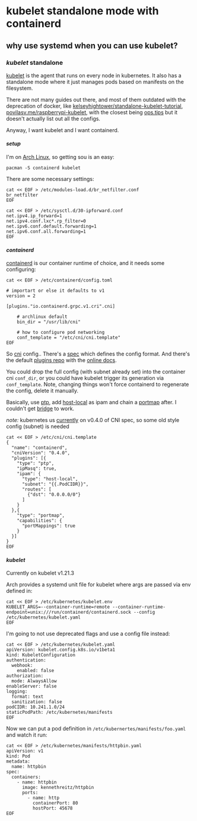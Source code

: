 # kubelet standalone mode with containerd

## why use systemd when you can use kubelet?

### _kubelet_ standalone

[kubelet](https://kubernetes.io/docs/reference/command-line-tools-reference/kubelet/)
is the agent that runs on every node in kubernetes.
It also has a standalone mode where it just manages pods based on manifests on the filesystem.

There are not many guides out there, and most of them outdated with the deprecation of docker,
like [kelseyhightower/standalone-kubelet-tutorial](https://github.com/kelseyhightower/standalone-kubelet-tutorial),
[povilasv.me/raspberrypi-kubelet](https://povilasv.me/raspberrypi-kubelet/),
with the closest being [ops.tips](https://ops.tips/notes/standalone-kubelet-with-containerd/)
but it doesn't actually list out all the configs.

Anyway, I want kubelet and I want containerd.

#### _setup_

I'm on [Arch Linux](https://archlinux.org/),
so getting sou is an easy:

```
pacman -S containerd kubelet
```

There are some necessary settings:

```
cat << EOF > /etc/modules-load.d/br_netfilter.conf
br_netfilter
EOF

cat << EOF > /etc/sysctl.d/30-ipforward.conf
net.ipv4.ip_forward=1
net.ipv4.conf.lxc*.rp_filter=0
net.ipv6.conf.default.forwarding=1
net.ipv6.conf.all.forwarding=1
EOF
```

#### _containerd_

[containerd](https://containerd.io/)
is our container runtime of choice, and it needs some configuring:

```
cat << EOF > /etc/containerd/config.toml

# importart or else it defaults to v1
version = 2

[plugins."io.containerd.grpc.v1.cri".cni]

    # archlinux default
    bin_dir = "/usr/lib/cni"

    # how to configure pod networking
    conf_template = "/etc/cni/cni.template"
EOF
```

So [cni](https://www.cni.dev/docs/) config..
There's a [spec](https://www.cni.dev/docs/spec/)
which defines the config format.
And there's the default [plugins repo](https://github.com/containernetworking/plugins)
with the [online docs](https://www.cni.dev/plugins/current/).

You could drop the full config (with subnet already set) into the container cni `conf_dir`,
or you could have kubelet trigger its generation via `conf_template`.
Note, changing things won't force containerd to regenerate the config, delete it manually.

Basically, use [ptp](https://www.cni.dev/plugins/current/main/ptp/),
add [host-local](https://www.cni.dev/plugins/current/ipam/host-local/) as ipam
and chain a [portmap](https://www.cni.dev/plugins/current/meta/portmap/) after.
I couldn't get [bridge](https://www.cni.dev/plugins/current/main/bridge/) to work.

_note:_ kubernetes us [currently](https://kubernetes.io/docs/concepts/extend-kubernetes/compute-storage-net/network-plugins/)
on v0.4.0 of CNI spec, so some old style config (subnet) is needed

```
cat << EOF > /etc/cni/cni.template
{
  "name": "containerd",
  "cniVersion": "0.4.0",
  "plugins": [{
    "type": "ptp",
    "ipMasq": true,
    "ipam": {
      "type": "host-local",
      "subnet": "{{.PodCIDR}}",
      "routes": [
        {"dst": "0.0.0.0/0"}
      ]
    }
  },{
    "type": "portmap",
    "capabilities": {
      "portMappings": true
    }
  }]
}
EOF
```

#### _kubelet_

Currently on kubelet v1.21.3

Arch provides a systemd unit file for kubelet where args are passed via env defined in:

```
cat << EOF > /etc/kubernetes/kubelet.env
KUBELET_ARGS=--container-runtime=remote --container-runtime-endpoint=unix:///run/containerd/containerd.sock --config /etc/kubernetes/kubelet.yaml
EOF
```

I'm going to not use deprecated flags and use a config file instead:

```
cat << EOF > /etc/kubernetes/kubelet.yaml
apiVersion: kubelet.config.k8s.io/v1beta1
kind: KubeletConfiguration
authentication:
  webhook:
    enabled: false
authorization:
  mode: AlwaysAllow
enableServer: false
logging:
  format: text
  sanitization: false
podCIDR: 10.241.1.0/24
staticPodPath: /etc/kubernetes/manifests
EOF
```

Now we can put a pod definition in `/etc/kubernertes/manifests/foo.yaml` and watch it run:

```
cat << EOF > /etc/kubernetes/manifests/httpbin.yaml
apiVersion: v1
kind: Pod
metadata:
  name: httpbin
spec:
  containers:
    - name: httpbin
      image: kennethreitz/httpbin
      ports:
        - name: http
          containerPort: 80
          hostPort: 45678
EOF
```
